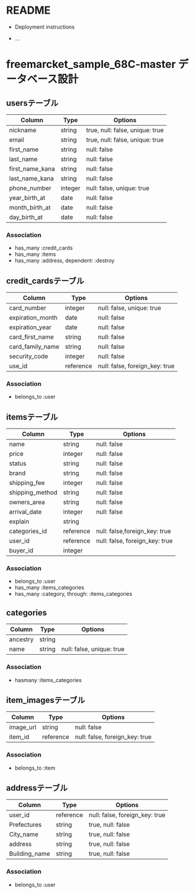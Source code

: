 # README
* Deployment instructions

* ...
# freemarcket_sample_68C-master データベース設計
## usersテーブル
|Column|Type|Options|
|------|----|-------|
|nickname|string|true, null: false, unique: true|
|email|string|true, null: false, unique: true|
|first_name|string|null: false|
|last_name|string|null: false|
|first_name_kana|string|null: false|
|last_name_kana|string|null: false|
|phone_number|integer|null: false, unique: true|
|year_birth_at|date|null: false|
|month_birth_at|date|null: false|
|day_birth_at|date|null: false|
### Association
- has_many :credit_cards
- has_many :items
- has_many :address, dependent: :destroy

## credit_cardsテーブル
|Column|Type|Options|
|------|----|-------|
|card_number|integer|null: false, unique: true|
|expiration_month|date|null: false|
|expiration_year|date|null: false|
|card_first_name|string|null: false|
|card_family_name|string|null: false|
|security_code|integer|null: false|
|use_id|reference|null: false, foreign_key: true|
### Association
- belongs_to :user

## itemsテーブル
|Column|Type|Options|
|------|----|-------|
|name|string|null: false|
|price|integer|null: false|
|status|string|null: false|
|brand|string|null: false|
|shipping_fee|integer|null: false|
|shipping_method|string|null: false|
|owners_area|string|null: false|
|arrival_date|integer|null: false|
|explain|string||
|categories_id|reference|null: false,foreign_key: true|
|user_id|reference|null: false, foreign_key: true|
|buyer_id|integer||
### Association
- belongs_to :user
- has_many :items_categories
- has_many :category, through: :items_categories


## categories
|Column|Type|Options|
|------|----|-------|
|ancestry|string||
|name|string|null: false, unique: true|
### Association
- hasmany :items_categories

## item_imagesテーブル
|Column|Type|Options|
|------|----|-------|
|image_url|string|null: false|
|item_id|reference|null: false, foreign_key: true|
### Association
- belongs_to :item

## addressテーブル
|Column|Type|Options|
|------|----|-------|
|user_id|reference|null: false, foreign_key: true|
|Prefectures|string|true, null: false|
|City_name|string|true, null: false|
|address|string|true, null: false|
|Building_name|string|true, null: false|
### Association
- belongs_to :user